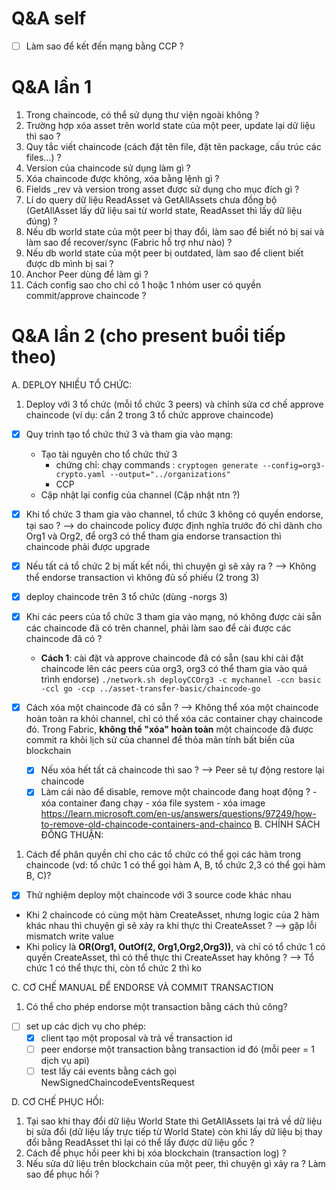 # Q&A self
- [ ] Làm sao để kết đến mạng bằng CCP ?
# Q&A lần 1
1. Trong chaincode, có thể sử dụng thư viện ngoài không ?
2. Trường hợp xóa asset trên world state của một peer, update lại dữ liệu thì sao ?
3. Quy tắc viết chaincode (cách đặt tên file, đặt tên package, cấu trúc các files...) ?
4. Version của chaincode sử dụng làm gì ? 
5. Xóa chaincode được không, xóa bằng lệnh gì ?
6. Fields _rev và version trong asset được sử dụng cho mục đích gì ?
7. Lí do query dữ liệu ReadAsset và GetAllAssets chưa đồng bộ (GetAllAsset lấy dữ liệu sai từ world state, ReadAsset thì lấy dữ liệu đúng) ?
8. Nếu db world state của một peer bị thay đổi, làm sao để biết nó bị sai và làm sao để recover/sync (Fabric hỗ trợ như nào) ?
9. Nếu db world state của một peer bị outdated, làm sao để client biết được db mình bị sai ?
10. Anchor Peer dùng để làm gì ?
11. Cách config sao cho chỉ có 1 hoặc 1 nhóm user có quyền commit/approve chaincode ?
# Q&A lần 2 (cho present buổi tiếp theo)
A. DEPLOY NHIỀU TỔ CHỨC:
1. Deploy với 3 tổ chức (mỗi tổ chức 3 peers) và chỉnh sửa cơ chế approve chaincode (ví dụ: cần 2 trong 3 tổ chức approve chaincode)
 - [x] Quy trình tạo tổ chức thứ 3 và tham gia vào mạng: 
    - Tạo tài nguyên cho tổ chức thứ 3
	    - chứng chỉ: chạy commands : `cryptogen generate --config=org3-crypto.yaml --output="../organizations"`
	    - CCP
    - Cập nhật lại config của channel (Cập nhật ntn ?)
- [x] Khi tổ chức 3 tham gia vào channel, tổ chức 3 không có quyền endorse, tại sao ?
      --> do chaincode policy được định nghĩa trước đó chỉ dành cho Org1 và Org2, để org3 có thể tham gia endorse transaction thì chaincode phải được upgrade
- [x] Nếu tất cả tổ chức 2 bị mất kết nối, thì chuyện gì sẽ xảy ra ?
      --> Không thể endorse transaction vì không đủ số phiếu (2 trong 3)
- [x] deploy chaincode trên 3 tổ chức (dùng -norgs 3)
- [x] Khi các peers của tổ chức 3 tham gia vào mạng, nó không được cài sẵn các chaincode đã có trên channel, phải làm sao để cài được các chaincode đã có ?
	-  **Cách 1**: cài đặt và approve chaincode đã có sẵn (sau khi cài đặt chaincode lên các peers của org3, org3 có thể tham gia vào quá trình endorse) 
	`./network.sh deployCCOrg3 -c mychannel -ccn basic -ccl go -ccp ../asset-transfer-basic/chaincode-go`
  
- [x] Cách xóa một chaincode đã có sẵn ?
	--> Không thể xóa một chaincode hoàn toàn ra khỏi channel, chỉ có thể xóa các container chạy chaincode đó. Trong Fabric, **không thể "xóa" hoàn toàn** một chaincode đã được commit ra khỏi lịch sử của channel để thỏa mãn tính bất biến của blockchain
	- [x] Nếu xóa hết tất cả chaincode thì sao ?
	--> Peer sẽ tự động restore lại chaincode
	- [x] Làm cái nào để disable, remove một chaincode đang hoạt động ?
	      - xóa container đang chạy 
	      - xóa file system 
	      - xóa image
	https://learn.microsoft.com/en-us/answers/questions/97249/how-to-remove-old-chaincode-containers-and-chainco
B. CHÍNH SÁCH ĐỒNG THUẬN:
1. Cách để phân quyền chỉ cho các tổ chức có thể gọi các hàm trong chaincode (vd: tổ chức 1 có thể gọi hàm A, B, tổ chức 2,3 có thể gọi hàm B, C)?
- [x] Thử nghiệm deploy một chaincode với 3 source code khác nhau
- Khi 2 chaincode có cùng một hàm CreateAsset, nhưng logic của 2 hàm khác nhau thì chuyện gì sẽ xảy ra khi thực thi CreateAsset ? --> gặp lỗi mismatch write value
- Khi policy là **OR(Org1, OutOf(2, Org1,Org2,Org3))**, và chỉ có tổ chức 1 có quyền CreateAsset, thì có thể thực thi CreateAsset hay không ? 
  --> Tổ chức 1 có thể thực thi, còn tổ chức 2 thì ko

C. CƠ CHẾ MANUAL ĐỂ ENDORSE VÀ COMMIT TRANSACTION  
1. Có thể cho phép endorse một transaction bằng cách thủ công?
- [ ] set up các dịch vụ cho phép:
	- [x] client tạo một proposal và trả về transaction id
	- [ ] peer endorse một transaction bằng transaction id đó (mỗi peer = 1 dịch vụ api)
	- [ ] test lấy cái events bằng cách gọi NewSignedChaincodeEventsRequest
	
D. CƠ CHẾ PHỤC HỒI:
1. Tại sao khi thay đổi dữ liệu World State thì GetAllAssets lại trả về dữ liệu bị sửa đổi (dữ liệu lấy trực tiếp từ World State) còn khi lấy dữ liệu bị thay đổi bằng ReadAsset thì lại có thể lấy được dữ liệu gốc ?
2. Cách để phục hồi peer khi bị xóa blockchain (transaction log) ?
3. Nếu sửa dữ liệu trên blockchain của một peer, thì chuyện gì xảy ra ? Làm sao để phục hồi ? 
